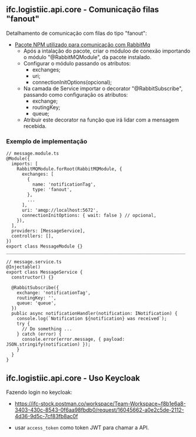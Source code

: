 ## ifc.logistiic.api.core - Comunicação filas "fanout"

Detalhamento de comunicação com filas do tipo "fanout":

- [Pacote NPM utilizado para comunicação com RabbitMq](https://www.npmjs.com/package/@golevelup/nestjs-rabbitmq)
  - Após a intalação do pacote, criar o móduloo de conexão importando o módulo "@RabbitMQModule", da pacote instalado.
  - Configurar o módulo passando os atributos:
    - exchanges;
    - uri;
    - connectionInitOptions(opcional);
  - Na camada de Service importar o decorator "@RabbitSubscribe", passando como configuração os atributos:
    - exchange;
    - routingKey;
    - queue;
  - Atribuir este decorator na função que irá lidar com a mensagem recebida.

### Exemplo de implementação
```
// message.module.ts
@Module({
  imports: [
    RabbitMQModule.forRoot(RabbitMQModule, {
      exchanges: [
        {
          name: 'notificationTag',
          type: 'fanout',
        },
        ...
      ],
      uri: 'amqp://localhost:5672',
      connectionInitOptions: { wait: false } // opcional,
    }),
  ],
  providers: [MessageService],
  controllers: [],
})
export class MessageModule {}
____________________________________________________________________

// message.service.ts
@Injectable()
export class MessageService {
  constructor() {}

  @RabbitSubscribe({
    exchange: 'notificationTag',
    routingKey: '',
    queue: 'queue',
  })
  public async notificationHandler(notification: INotification) {
    console.log(`Notification ${notification} was received`);
    try {
      // Do something ...
    } catch (error) {
      console.error(error.message, { payload: JSON.stringify(notification) });
    }
  }
}

```

## ifc.logistiic.api.core - Uso Keycloak

Fazendo login no keycloak:

- https://ifc-stock.postman.co/workspace/Team-Workspace~f8b1e6a8-3403-430c-8543-0f6aa98fbdb0/request/16045662-a0e2c5de-2112-4d36-9d5c-7cf83fb8ac0f

- usar `access_token` como token JWT para chamar a API.
